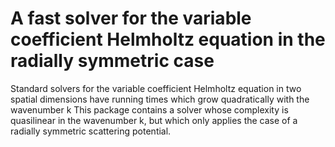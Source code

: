 A fast solver for the variable coefficient Helmholtz equation in the radially symmetric case
=============================================================================================

Standard solvers for the variable coefficient Helmholtz equation in two spatial
dimensions have running times which grow quadratically with the wavenumber k
This package contains a solver whose complexity is quasilinear in the wavenumber k,
but which only applies the case of a radially symmetric scattering potential.
